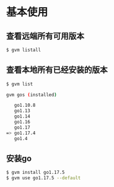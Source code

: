# 基本使用

## 查看远端所有可用版本

```bash
$ gvm listall
```

## 查看本地所有已经安装的版本

```bash
$ gvm list

gvm gos (installed)

   go1.10.8
   go1.13
   go1.14
   go1.16
   go1.17
=> go1.17.4
   go1.4
```

## 安装go

```bash
$ gvm install go1.17.5
$ gvm use go1.17.5 --default
```